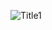 ![Title1](https://github.com/Han-solbin/singlish-server/assets/123459400/99fd9fb8-2a47-4ade-89ad-1ac2b871dd7b)

